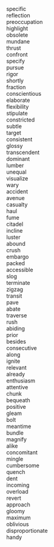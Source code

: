 specific  
reflection  
preoccupation  
highlight  
obsolete  
mundane  
thrust  
confront  
specify  
pursue  
rigor  
shortly  
fraction  
conscientious  
elaborate  
flexibility  
stipulate  
constricted  
subtle  
target  
consistent  
glossy  
transcendent  
dominant  
lumber  
unequal  
visualize  
wary  
accident  
avenue  
casualty  
haul  
fume  
citadel  
incline  
luster  
abound  
crush  
embargo  
packed  
accessible  
slog  
terminate  
zigzag  
transit  
pave  
abate  
traverse  
rush  
abiding  
prior  
besides  
consecutive  
along  
ignite  
relevant  
already  
enthusiasm  
attentive  
chunk  
bequeath  
positive  
gleam  
bolt  
meantime  
bundle  
magnify  
alike  
concomitant  
mingle  
cumbersome  
quench  
dent  
incoming  
overload  
revert  
approach  
gloomy  
maximum  
oblivious  
disproportionate  
handy  

